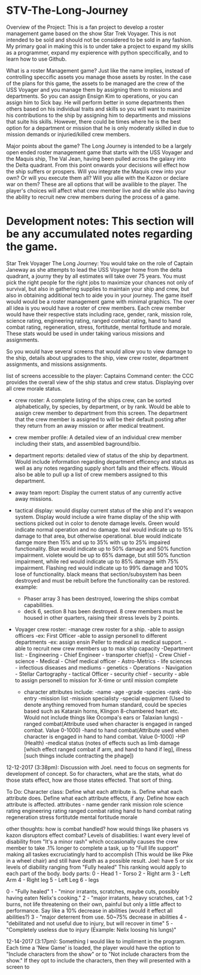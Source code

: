 # STV-The-Long-Journey
Overview of the Project:
This is a fan project to develop a roster management game based on the show Star Trek Voyager. This is not intended to be sold and should not be considered to be sold in any fashion. My primary goal in making this is to under take a project to expand my skills as a programmer, expand my expierence with python speccifically, and to learn how to use Github. 

What is a roster Management game?
Just like the name implies, instead of controlling speccific assets you manage those assets by roster. In the case of the plans for this game, the assets to be managed are the crew of the USS Voyager and you manage them by assigning them to missions and departments. So you can assign Ensign Kim to operations, or you can assign him to Sick bay. He will perform better in some departments then others based on his individual traits and skills so you will want to maximize his contributions to the ship by assigning him to departments and missions that suite his skills. However, there could be times where he is the best option for a department or mission that he is only moderatly skilled in due to mission demands or injuried/killed crew members. 

Major points about the game?
The Long Journey is intended to be a largely open ended roster management game that starts with the USS Voyager and the Maquis ship, The Val Jean, having been pulled across the galaxy into the Delta quadrant. From this point onwards your decisions will effect how the ship suffers or prospers. Will you integrate the Maquis crew into your own? Or will you execute them all? Will you allie with the Kazon or declare war on them? These are all options that will be availible to the player. The player's choices will affect what crew member live and die while also having the ability to recruit new crew members during the process of a game.


Development notes: This section will be any accumulated notes regarding the game.
==================================================================================================================================

Star Trek Voyager The Long Journey: You would take on the role of Captain Janeway as she attempts to lead the USS Voyager home from the delta quadrant, a journy they by all estimates will take over 75 years. You must pick the right people for the right jobs to maximize your chances not only of survival, but also in gathering supplies to maintain your ship and crew, but also in obtaining additional tech to aide you in your journey. The game itself would would be a roster management game with minimal graphics. The over all idea is you would have a roster of crew members. Each crew member would have their respective stats including race, gender, rank, mission role, science rating, engineering rating, ranged combat rating, hand to hand combat rating, regeneration, stress, fortitutde, mental fortitude and morale. These stats would be used in under taking various missions and assignments. 

So you would have several screens that would allow you to view damage to the ship, details about upgrades to the ship, view crew roster, department assignments, and missions assignments. 

list of screens accessible to the player:
Captains Command center: the CCC provides the overall view of the ship status and crew status. Displaying over all crew morale status.
- crew roster: A complete listing of the ships crew, can be sorted alphabetically, by species, by department, or by rank. Would be able to assign crew member to department from this screen. The department that the crew member is assigned to will be their default posting after they return from an away mission or after medical treatment.
- crew member profile: A detailed view of an individual crew member including their stats, and assembled baground/bio.
- department reports: detailed view of status of the ship by department. Would include information regarding department efficency and status as well as any notes regarding supply short falls and their effects. Would also be able to pull up a list of crew members assigned to this department.
- away team report: Display the current status of any currently active away missions.
- tactical display: would display current status of the ship and it's weapon system. Display would include a wire frame display of the ship with sections picked out in color to denote damage levels. Green would indicate normal operation and no damage. teal would indicate up to 15% damage to that area, but otherwise operational. blue would indicate damge more then 15% and up to 35% with up to 25% impaired functionality. Blue would indicate up to 50% damage and 50% function impairment. violete would be up to 65% damage, but still 50% function impairment, while red would indicate up to 85% damage with 75% impairment. Flashing red would indicate up to 99% damage and 100% lose of functionality. black means that section/subsystem has been destroyed and must be rebuilt before the functionality can be restored.
example:
   - Phaser array 3 has been destroyed, lowering the ships combat capabilities.
   - deck 6, section 8 has been destroyed. 8 crew members must be housed in other quarters, raising their stress levels by 2 points.

- Voyager crew roster:
	-manage crew roster for a ship.
		-able to assign officers
			-ex: First Officer
		-able to assign personell to different departments
			-ex: assign ensin Peller to medical as medical support.
		-able to recruit new crew members up to max ship capacity
			-Department list:
				- Engineering
					- Chief Engineer
					- transporter chief(s)
					- Crew Chief
			- science
				- Medical
					- Chief medical officer
			- Astro-Metrics 
			- life sciences
			- infectious diseases and mediums
			- genetics
			- Operations
				- Navigation
				- Stellar Cartography 
			- tactical Officer
				- security chief
				- security
		- able to assign personell to mission for X-time or until mission complete
	- character attributes include: 
		-name
		-age
		-grade
		-species
		-rank
		-bio entry
		-mission list
		-mission specialisty
		-special equipment (Used to denote anything removed from human standard, could be species based such as Katarain horns, Klingon 8-chambered heart etc. Would not include things like Ocompa's ears or Talaxian lungs)
		-ranged combat(Attribute used when character is engaged in ranged combat. Value 0-1000)
		-hand to hand combat(Attribute used when character is engaged in hand to hand combat. Value 0-1000)
		-HP (Health)
		-medical status (notes of effects such as limb damage [which effect ranged combat if arm, and hand to hand if leg], illness [such things include contracting the phage])


12-12-2017 (3:38pm):
Discussion with Joel. need to focus on segments for development of concept. So for characters, what are the stats, what do those stats effect, how are those states effected. That sort of thing.

To Do: 
Character class:
Define what each attribute is.
Define what each attribute does.
Define what each attribute effects, if any.
Define how each attribute is affected.
attributes -
	name
	gender 
	rank
	mission role
	science rating
	engineering rating
	ranged combat rating
	hand to hand combat rating
	regeneration
	stress
	fortitutde
	mental fortitude
	morale

other thoughts:
how is combat handled? how would things like phasers vs kazon disruptors effect combat? 
Levels of disabilities:
I want every level of disability from "It's a minor rash" which occasionally causes the crew member to take .1% longer to complete a task, up to "Full life support" making all taskes excruciatingly hard to accomplish (This would be like Pike in a wheel chair) and still have death as a possible result.
Joel: have 5 or six levels of diability ranging from "Fully healed" This ranking would apply to each part of the body.
body parts:
0 - Head
1 - Torso
2 - Right arm
3 - Left Arm
4 - Right leg
5 - Left Leg
6 - legs




0 - "Fully healed"
1 - "minor irratants, scratches, maybe cuts, possibly having eaten Nelix's cooking."
2 - "major irratants, heavy scratches, cat 1-2 burns, not life threatening on their own, painful but only a little affect to performance. Say like a 10% decrease in abilities (would it effect all abilities?)
3 -  "major deterrent from use. 50~75% decrease in abilities
4 - "debilitated and not useful due to injury, but will recover in time" 
5 - "Completely useless due to injury (Example: Nelix loosing his lungs)"

12-14-2017 (3:17pm):
Something I would like to impliment in the program. Each time a 'New Game' is loaded, the player would have the option to "Include characters from the show" or to "Not include characters from the show." 
If they opt to include the characters, then they will presented with a screen to 

